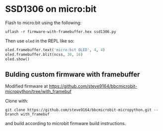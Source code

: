 # SSD1306 on micro:bit

Flash to micro:bit using the following:

```
uflash -r firmware-with-framebuffer.hex ssd1306.py
```

Then use `oled` in the REPL like so:

```py
oled.framebuffer.text('micro:bit OLED', 4, 4)
oled.framebuffer.blit(ncss, 30, 16)
oled.show()
```

## Bulding custom firmware with framebuffer

Modified firmware at https://github.com/steve9164/bbcmicrobit-micropython/tree/with_framebuf

Clone with:
```
git clone https://github.com/steve9164/bbcmicrobit-micropython.git --branch with_framebuf
```
and build according to microbit firmware build instructions.